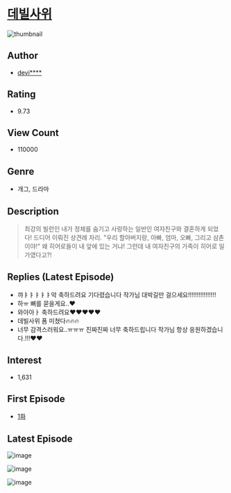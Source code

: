 # [데빌사위](https://comic.naver.com/bestChallenge/list?titleId=800412)
![thumbnail](https://image-comic.pstatic.net/user_contents_data/challenge_comic/2022/09/16/thumbnail_202x164429c3c03_df84_4daf_a452_958fd6481507_00006385.JPEG)

## Author
- [devi****](https://comic.naver.com/artistTitle?id=358371)

## Rating
- 9.73

## View Count
- 110000

## Genre
- 개그, 드라마

## Description
> 최강의 빌런인 내가 정체를 숨기고 사랑하는 일반인 여자친구와 결혼하게 되었다! 드디어 이뤄진 상견례 자리. "우리 할아버지랑, 아빠, 엄마, 오빠, 그리고 삼촌이야!" 왜 히어로들이 내 앞에 있는 거냐! 그런데 내 여자친구의 가족이 히어로 일가였다고?!

## Replies (Latest Episode)
- 꺄ㅑㅑㅑㅑㅑ악 축하드려요 기다렸습니다 작가님 대박길만 걸으세요!!!!!!!!!!!!!!!!
- 하ㅠ 뼈를 묻을게요..♥
- 와아아ㅏ 축하드려요❤️❤️❤️❤️❤️
- 데빌사위 폼 미쳤다🔥🔥🔥
- 너무 감격스러워요..ㅠㅠㅠ 진짜진짜 너무 축하드립니다 작가님 항상 응원하겠습니다.!!!❤️❤️

## Interest
- 1,631

## First Episode
- [1화](https://comic.naver.com/bestChallenge/detail?titleId=800412&no=1)

## Latest Episode
![image](https://image-comic.pstatic.net/user_contents_data/challenge_comic/2023/05/27/358371/upload_3762248853679715638.jpeg)

![image](https://image-comic.pstatic.net/user_contents_data/challenge_comic/2023/05/27/358371/upload_4048842933275211826.jpeg)

![image](https://image-comic.pstatic.net/user_contents_data/challenge_comic/2023/05/27/358371/upload_7365695890825700921.jpeg)
